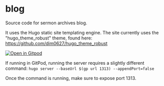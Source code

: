 # blog

Source code for sermon archives blog.

It uses the Hugo static site templating engine. The site currently uses the "hugo_theme_robust" theme, found here: https://github.com/dim0627/hugo_theme_robust

[![Open in Gitpod](https://gitpod.io/button/open-in-gitpod.svg)](https://gitpod.io/#https://github.com/sermonarchives/blog)

If running in GitPod, running the server requires a slightly different command: `hugo server --baseUrl $(gp url 1313) --appendPort=false`

Once the command is running, make sure to expose port 1313.